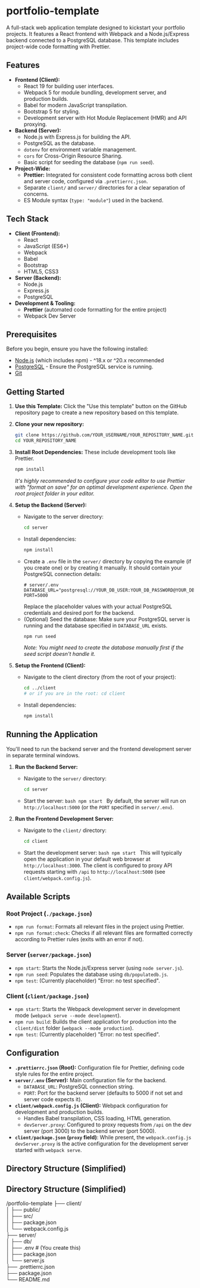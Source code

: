 # portfolio-template

A full-stack web application template designed to kickstart your portfolio projects. It features a React frontend with Webpack and a Node.js/Express backend connected to a PostgreSQL database. This template includes project-wide code formatting with Prettier.

## Features

- **Frontend (Client):**
  - React 19 for building user interfaces.
  - Webpack 5 for module bundling, development server, and production builds.
  - Babel for modern JavaScript transpilation.
  - Bootstrap 5 for styling.
  - Development server with Hot Module Replacement (HMR) and API proxying.
- **Backend (Server):**
  - Node.js with Express.js for building the API.
  - PostgreSQL as the database.
  - `dotenv` for environment variable management.
  - `cors` for Cross-Origin Resource Sharing.
  - Basic script for seeding the database (`npm run seed`).
- **Project-Wide:**
  - **Prettier:** Integrated for consistent code formatting across both client and server code, configured via `.prettierrc.json`.
  - Separate `client/` and `server/` directories for a clear separation of concerns.
  - ES Module syntax (`type: "module"`) used in the backend.

## Tech Stack

- **Client (Frontend):**
  - React
  - JavaScript (ES6+)
  - Webpack
  - Babel
  - Bootstrap
  - HTML5, CSS3
- **Server (Backend):**
  - Node.js
  - Express.js
  - PostgreSQL
- **Development & Tooling:**
  - **Prettier** (automated code formatting for the entire project)
  - Webpack Dev Server

## Prerequisites

Before you begin, ensure you have the following installed:

- [Node.js](https://nodejs.org/) (which includes npm) - ^18.x or ^20.x recommended
- [PostgreSQL](https://www.postgresql.org/download/) - Ensure the PostgreSQL service is running.
- [Git](https://git-scm.com/)

## Getting Started

1.  **Use this Template:**
    Click the "Use this template" button on the GitHub repository page to create a new repository based on this template.

2.  **Clone your new repository:**

    ```bash
    git clone https://github.com/YOUR_USERNAME/YOUR_REPOSITORY_NAME.git
    cd YOUR_REPOSITORY_NAME
    ```

3.  **Install Root Dependencies:**
    These include development tools like Prettier.

    ```bash
    npm install
    ```

    _It's highly recommended to configure your code editor to use Prettier with "format on save" for an optimal development experience. Open the root project folder in your editor._

4.  **Setup the Backend (Server):**

    - Navigate to the server directory:
      ```bash
      cd server
      ```
    - Install dependencies:
      ```bash
      npm install
      ```
    - Create a `.env` file in the `server/` directory by copying the example (if you create one) or by creating it manually. It should contain your PostgreSQL connection details:
      ```env
      # server/.env
      DATABASE_URL="postgresql://YOUR_DB_USER:YOUR_DB_PASSWORD@YOUR_DB_HOST:YOUR_DB_PORT/YOUR_DB_NAME"
      PORT=5000
      ```
      Replace the placeholder values with your actual PostgreSQL credentials and desired port for the backend.
    - (Optional) Seed the database:
      Make sure your PostgreSQL server is running and the database specified in `DATABASE_URL` exists.
      ```bash
      npm run seed
      ```
      _Note: You might need to create the database manually first if the seed script doesn't handle it._

5.  **Setup the Frontend (Client):**
    - Navigate to the client directory (from the root of your project):
      ```bash
      cd ../client
      # or if you are in the root: cd client
      ```
    - Install dependencies:
      ```bash
      npm install
      ```

## Running the Application

You'll need to run the backend server and the frontend development server in separate terminal windows.

1.  **Run the Backend Server:**

    - Navigate to the `server/` directory:
      ```bash
      cd server
      ```
    - Start the server:
      `bash
    npm start
    `
      By default, the server will run on `http://localhost:5000` (or the `PORT` specified in `server/.env`).

2.  **Run the Frontend Development Server:**
    - Navigate to the `client/` directory:
      ```bash
      cd client
      ```
    - Start the development server:
      `bash
    npm start
    `
      This will typically open the application in your default web browser at `http://localhost:3000`. The client is configured to proxy API requests starting with `/api` to `http://localhost:5000` (see `client/webpack.config.js`).

## Available Scripts

### Root Project (`./package.json`)

- `npm run format`: Formats all relevant files in the project using Prettier.
- `npm run format:check`: Checks if all relevant files are formatted correctly according to Prettier rules (exits with an error if not).

### Server (`server/package.json`)

- `npm start`: Starts the Node.js/Express server (using `node server.js`).
- `npm run seed`: Populates the database using `db/populatedb.js`.
- `npm test`: (Currently placeholder) "Error: no test specified".

### Client (`client/package.json`)

- `npm start`: Starts the Webpack development server in development mode (`webpack serve --mode development`).
- `npm run build`: Builds the client application for production into the `client/dist` folder (`webpack --mode production`).
- `npm test`: (Currently placeholder) "Error: no test specified".

## Configuration

- **`.prettierrc.json` (Root):** Configuration file for Prettier, defining code style rules for the entire project.
- **`server/.env` (Server):** Main configuration file for the backend.
  - `DATABASE_URL`: PostgreSQL connection string.
  - `PORT`: Port for the backend server (defaults to 5000 if not set and server code expects it).
- **`client/webpack.config.js` (Client):** Webpack configuration for development and production builds.
  - Handles Babel transpilation, CSS loading, HTML generation.
  - `devServer.proxy`: Configured to proxy requests from `/api` on the dev server (port 3000) to the backend server (port 5000).
- **`client/package.json` (`proxy` field)**: While present, the `webpack.config.js` `devServer.proxy` is the active configuration for the development server started with `webpack serve`.

## Directory Structure (Simplified)

## Directory Structure (Simplified)

/portfolio-template
├── client/ <br>
│ ├── public/<br>
│ ├── src/<br>
│ ├── package.json<br>
│ └── webpack.config.js<br>
├── server/ <br>
│ ├── db/ <br>
│ ├── .env # (You create this) <br>
│ ├── package.json <br>
│ └── server.js<br>
├── .prettierrc.json<br>
├── package.json<br>
└── README.md<br>
